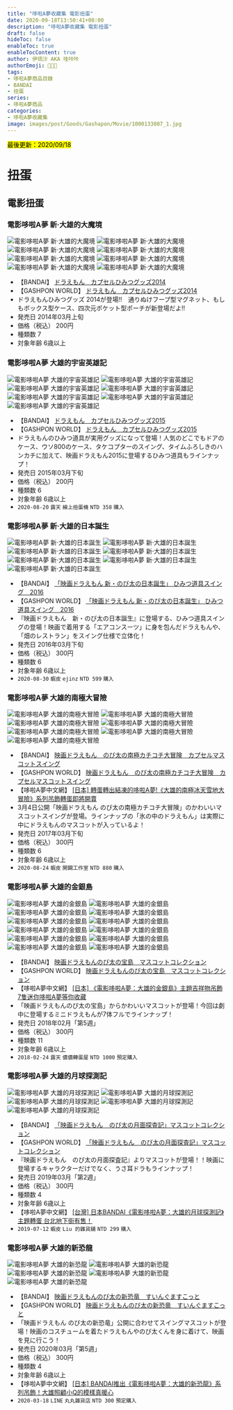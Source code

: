 ```yaml
---
title: "哆啦A夢收藏集 電影扭蛋"
date: 2020-09-18T13:50:41+08:00
description: "哆啦A夢收藏集 電影扭蛋"
draft: false
hideToc: false
enableToc: true
enableTocContent: true
author: 伊琉沙 AKA 哇咔咔
authorEmoji: 👩🏿‍🚀
tags: 
- 哆啦A夢商品目錄
- BANDAI
- 扭蛋
series:
- 哆啦A夢商品
categories:
- 哆啦A夢收藏集
image: images/post/Goods/Gashapon/Movie/1000133807_1.jpg
---
```

<mark>最後更新：2020/09/18</mark>

# 扭蛋
## 電影扭蛋
### 電影哆啦A夢 新·大雄的大魔境
![電影哆啦A夢 新·大雄的大魔境](/images/post/Goods/Gashapon/Movie/1000087570_1.jpg)
![電影哆啦A夢 新·大雄的大魔境](/images/post/Goods/Gashapon/Movie/1000087570_2.jpg)
![電影哆啦A夢 新·大雄的大魔境](/images/post/Goods/Gashapon/Movie/1000087570_3.jpg)
![電影哆啦A夢 新·大雄的大魔境](/images/post/Goods/Gashapon/Movie/1000087570_4.jpg)
![電影哆啦A夢 新·大雄的大魔境](/images/post/Goods/Gashapon/Movie/1000087570_5.jpg)
![電影哆啦A夢 新·大雄的大魔境](/images/post/Goods/Gashapon/Movie/1000087570_6.jpg)
![電影哆啦A夢 新·大雄的大魔境](/images/post/Goods/Gashapon/Movie/1000087570_7.jpg)
![電影哆啦A夢 新·大雄的大魔境](/images/post/Goods/Gashapon/Movie/1000087570_8.jpg)
+ 【BANDAI】
[ドラえもん　カプセルひみつグッズ2014](https://www.bandai.co.jp/catalog/item.php?jan_cd=4543112849649000)
+ 【GASHPON WORLD】
[ドラえもん　カプセルひみつグッズ2014](https://gashapon.jp/products/detail.html?jan_code=4543112849649000)
+ ドラえもんひみつグッズ 2014が登場!!　通りぬけフープ型マグネット、もしもボックス型ケース、四次元ポケット型ポーチが新登場だよ!!
+ 発売日 2014年03月上旬
+ 価格（税込） 200円
+ 種類数 7
+ 対象年齢 6歳以上

### 電影哆啦A夢 大雄的宇宙英雄記
![電影哆啦A夢 大雄的宇宙英雄記](/images/post/Goods/Gashapon/Movie/1000096471_1.jpg)
![電影哆啦A夢 大雄的宇宙英雄記](/images/post/Goods/Gashapon/Movie/1000096471_2.jpg)
![電影哆啦A夢 大雄的宇宙英雄記](/images/post/Goods/Gashapon/Movie/1000096471_3.jpg)
![電影哆啦A夢 大雄的宇宙英雄記](/images/post/Goods/Gashapon/Movie/1000096471_4.jpg)
![電影哆啦A夢 大雄的宇宙英雄記](/images/post/Goods/Gashapon/Movie/1000096471_5.jpg)
![電影哆啦A夢 大雄的宇宙英雄記](/images/post/Goods/Gashapon/Movie/1000096471_6.jpg)
![電影哆啦A夢 大雄的宇宙英雄記](/images/post/Goods/Gashapon/Movie/1000096471_7.jpg)
+ 【BANDAI】
[ドラえもん　カプセルひみつグッズ2015](https://www.bandai.co.jp/catalog/item.php?jan_cd=4543112957092000)
+ 【GASHPON WORLD】
[ドラえもん　カプセルひみつグッズ2015](https://gashapon.jp/products/detail.html?jan_code=4543112957092000)
+ ドラえもんのひみつ道具が実用グッズになって登場！人気のどこでもドアのケース、ウソ800のケース、タケコプターのスイング、タイムふろしきのハンカチに加えて、映画ドラえもん2015に登場するひみつ道具もラインナップ！
+ 発売日 2015年03月下旬
+ 価格（税込） 200円
+ 種類数 6
+ 対象年齢 6歳以上
+ `2020-08-20` `露天` `線上扭蛋機` `NTD 358` `購入`

### 電影哆啦A夢 新·大雄的日本誕生
![電影哆啦A夢 新·大雄的日本誕生](/images/post/Goods/Gashapon/Movie/1000103124_1.jpg)
![電影哆啦A夢 新·大雄的日本誕生](/images/post/Goods/Gashapon/Movie/1000103124_2.jpg)
![電影哆啦A夢 新·大雄的日本誕生](/images/post/Goods/Gashapon/Movie/1000103124_3.jpg)
![電影哆啦A夢 新·大雄的日本誕生](/images/post/Goods/Gashapon/Movie/1000103124_4.jpg)
![電影哆啦A夢 新·大雄的日本誕生](/images/post/Goods/Gashapon/Movie/1000103124_5.jpg)
![電影哆啦A夢 新·大雄的日本誕生](/images/post/Goods/Gashapon/Movie/1000103124_6.jpg)
![電影哆啦A夢 新·大雄的日本誕生](/images/post/Goods/Gashapon/Movie/1000103124_7.jpg)
+ 【BANDAI】
[「映画ドラえもん 新・のび太の日本誕生」 ひみつ道具スイング　2016](https://www.bandai.co.jp/catalog/item.php?jan_cd=4549660030607000)
+ 【GASHPON WORLD】
[「映画ドラえもん 新・のび太の日本誕生」 ひみつ道具スイング　2016](https://gashapon.jp/products/detail.html?jan_code=4549660030607000)
+ 『映画ドラえもん　新・のび太の日本誕生』に登場する、ひみつ道具スイングの登場！映画で着用する「エアコンスーツ」に身を包んだドラえもんや、「畑のレストラン」をスイング仕様で立体化！
+ 発売日 2016年03月下旬
+ 価格（税込） 300円
+ 種類数 6
+ 対象年齢 6歳以上
+ `2020-08-30` `蝦皮` `ejinz` `NTD 599` `購入`

### 電影哆啦A夢 大雄的南極大冒險
![電影哆啦A夢 大雄的南極大冒險](/images/post/Goods/Gashapon/Movie/1000113408_1.jpg)
![電影哆啦A夢 大雄的南極大冒險](/images/post/Goods/Gashapon/Movie/1000113408_2.jpg)
![電影哆啦A夢 大雄的南極大冒險](/images/post/Goods/Gashapon/Movie/1000113408_3.jpg)
![電影哆啦A夢 大雄的南極大冒險](/images/post/Goods/Gashapon/Movie/1000113408_4.jpg)
![電影哆啦A夢 大雄的南極大冒險](/images/post/Goods/Gashapon/Movie/1000113408_5.jpg)
![電影哆啦A夢 大雄的南極大冒險](/images/post/Goods/Gashapon/Movie/1000113408_6.jpg)
![電影哆啦A夢 大雄的南極大冒險](/images/post/Goods/Gashapon/Movie/1000113408_7.jpg)
+ 【BANDAI】
[映画ドラえもん　のび太の南極カチコチ大冒険　カプセルマスコットスイング](https://www.bandai.co.jp/catalog/item.php?jan_cd=4549660131311000)
+ 【GASHPON WORLD】
[映画ドラえもん　のび太の南極カチコチ大冒険　カプセルマスコットスイング](https://gashapon.jp/products/detail.html?jan_code=4549660131311000)
+ 【哆啦A夢中文網】
[[日本] 轉蛋轉出結凍的哆啦A夢!《大雄的南極冰天雪地大冒險》系列吊飾轉蛋即將開賣](https://chinesedora.com/news/6283.htm)
+ 3月4日公開「映画ドラえもん のび太の南極カチコチ大冒険」のかわいいマスコットスイングが登場。ラインナップの「氷の中のドラえもん」は実際に中にドラえもんのマスコットが入っているよ！
+ 発売日 2017年03月下旬
+ 価格（税込） 300円
+ 種類数 6
+ 対象年齢 6歳以上
+ `2020-08-24` `蝦皮` `開闢工作室` `NTD 880` `購入`

### 電影哆啦A夢 大雄的金銀島
![電影哆啦A夢 大雄的金銀島](/images/post/Goods/Gashapon/Movie/1000123089_1.jpg)
![電影哆啦A夢 大雄的金銀島](/images/post/Goods/Gashapon/Movie/1000123089_2.jpg)
![電影哆啦A夢 大雄的金銀島](/images/post/Goods/Gashapon/Movie/1000123089_3.jpg)
![電影哆啦A夢 大雄的金銀島](/images/post/Goods/Gashapon/Movie/1000123089_4.jpg)
![電影哆啦A夢 大雄的金銀島](/images/post/Goods/Gashapon/Movie/1000123089_5.jpg)
![電影哆啦A夢 大雄的金銀島](/images/post/Goods/Gashapon/Movie/1000123089_6.jpg)
![電影哆啦A夢 大雄的金銀島](/images/post/Goods/Gashapon/Movie/1000123089_7.jpg)
![電影哆啦A夢 大雄的金銀島](/images/post/Goods/Gashapon/Movie/1000123089_8.jpg)
![電影哆啦A夢 大雄的金銀島](/images/post/Goods/Gashapon/Movie/1000123089_9.jpg)
![電影哆啦A夢 大雄的金銀島](/images/post/Goods/Gashapon/Movie/1000123089_10.jpg)
![電影哆啦A夢 大雄的金銀島](/images/post/Goods/Gashapon/Movie/1000123089_11.jpg)
![電影哆啦A夢 大雄的金銀島](/images/post/Goods/Gashapon/Movie/1000123089_12.jpg)
+ 【BANDAI】
[映画ドラえもんのび太の宝島　マスコットコレクション](https://www.bandai.co.jp/catalog/item.php?jan_cd=4549660243557000)
+ 【GASHPON WORLD】
[映画ドラえもんのび太の宝島　マスコットコレクション](https://gashapon.jp/products/detail.html?jan_code=4549660243557000)
+ 【哆啦A夢中文網】
[[日本] 《電影哆啦A夢：大雄的金銀島》主題吉祥物吊飾 7隻迷你哆啦A夢等你收藏](https://chinesedora.com/news/7239.htm)
+ 「映画ドラえもんのび太の宝島」からかわいいマスコットが登場！今回は劇中に登場するミニドラえもんが7体フルでラインナップ！
+ 発売日 2018年02月「第5週」
+ 価格（税込） 300円
+ 種類数 11
+ 対象年齢 6歳以上
+ `2018-02-24` `露天` `儂儂轉蛋屋` `NTD 1000` `預定購入`

### 電影哆啦A夢 大雄的月球探測記
![電影哆啦A夢 大雄的月球探測記](/images/post/Goods/Gashapon/Movie/1000133807_1.jpg)
![電影哆啦A夢 大雄的月球探測記](/images/post/Goods/Gashapon/Movie/1000133807_2.jpg)
![電影哆啦A夢 大雄的月球探測記](/images/post/Goods/Gashapon/Movie/1000133807_3.jpg)
![電影哆啦A夢 大雄的月球探測記](/images/post/Goods/Gashapon/Movie/1000133807_4.jpg)
![電影哆啦A夢 大雄的月球探測記](/images/post/Goods/Gashapon/Movie/1000133807_5.jpg)
+ 【BANDAI】
[「映画ドラえもん　のび太の月面探査記」マスコットコレクション](https://www.bandai.co.jp/catalog/item.php?jan_cd=4549660346210000)
+ 【GASHPON WORLD】
[「映画ドラえもん　のび太の月面探査記」マスコットコレクション](https://gashapon.jp/products/detail.html?jan_code=4549660346210000)
+ 『映画ドラえもん　のび太の月面探査記』よりマスコットが登場！！映画に登場するキャラクターだけでなく、うさ耳ドラもラインナップ！
+ 発売日 2019年03月「第2週」
+ 価格（税込） 300円
+ 種類数 4
+ 対象年齢 6歳以上
+ 【哆啦A夢中文網】
[[台灣] 日本BANDAI《電影哆啦A夢：大雄的月球探測記》主題轉蛋 台北地下街有售！](https://chinesedora.com/news/9456.htm)
+ `2019-07-12` `蝦皮` `Liu 的雜貨舖` `NTD 299` `購入`

### 電影哆啦A夢 大雄的新恐龍
![電影哆啦A夢 大雄的新恐龍](/images/post/Goods/Gashapon/Movie/1000144003_1.jpg)
![電影哆啦A夢 大雄的新恐龍](/images/post/Goods/Gashapon/Movie/1000144003_2.jpg)
![電影哆啦A夢 大雄的新恐龍](/images/post/Goods/Gashapon/Movie/1000144003_3.jpg)
![電影哆啦A夢 大雄的新恐龍](/images/post/Goods/Gashapon/Movie/1000144003_4.jpg)
![電影哆啦A夢 大雄的新恐龍](/images/post/Goods/Gashapon/Movie/1000144003_5.jpg)
+ 【BANDAI】
[映画ドラえもんのび太の新恐竜　すいんぐますこっと](https://www.bandai.co.jp/catalog/item.php?jan_cd=4549660467557000)
+ 【GASHPON WORLD】
[映画ドラえもんのび太の新恐竜　すいんぐますこっと](https://gashapon.jp/products/detail.html?jan_code=4549660467557000)
+ 「映画ドラえもん のび太の新恐竜」公開に合わせてスイングマスコットが登場！映画のコスチュームを着たドラえもんやのび太くんを身に着けて、映画を見に行こう！
+ 発売日 2020年03月「第5週」
+ 価格（税込） 300円
+ 種類数 4
+ 対象年齢 6歳以上
+ 【哆啦A夢中文網】
[[日本] BANDAI推出《電影哆啦A夢：大雄的新恐龍》系列吊飾！大雄照顧小Q的模樣真暖心](https://chinesedora.com/news/19122.htm)
+ `2020-03-18` `LINE` `丸丸雜貨店` `NTD 300` `預定購入`
